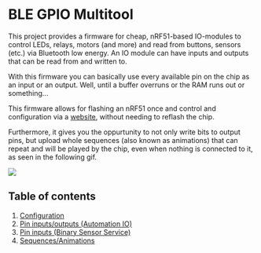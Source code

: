 # BLE GPIO Multitool

This project provides a firmware for cheap, nRF51-based IO-modules to control LEDs, relays, motors (and more) and read from buttons, sensors (etc.) via Bluetooth low energy.
An IO module can have inputs and outputs that can be read from and written to.

With this firmware you can basically use every available pin on the chip as an input or an output.
Well, until a buffer overruns or the RAM runs out or something...

This firmware allows for flashing an nRF51 once and control and configuration via a [website](https://ble.nullco.de),
without needing to reflash the chip.

Furthermore, it gives you the oppurtunity to not only write bits to output pins, but upload whole sequences (also known as animations)
that can repeat and will be played by the chip, even when nothing is connected to it, as seen in the following gif.

![](https://user-images.githubusercontent.com/26143255/188250995-35686f41-e14b-4790-976d-508945753b45.gif)

## Table of contents

1. [Configuration](docs/CONFIGURATION.md)
2. [Pin inputs/outputs (Automation IO)](docs/AUTOMATION_IO_SERVICE.md)
3. [Pin inputs (Binary Sensor Service)](docs/BINARY_SENSOR_SERVICE.md)
4. [Sequences/Animations](docs/SEQUENCES.md)
